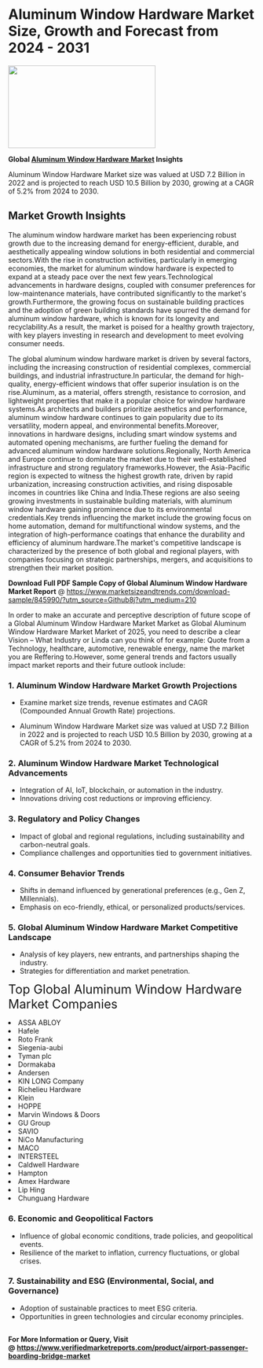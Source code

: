 <H1>Aluminum Window Hardware Market Size, Growth and Forecast from 2024 - 2031</H1><img class="aligncenter size-medium wp-image-584254" src="https://thirdeyenews.in/wp-content/uploads/2024/09/Global-Market-Research-300x168.jpeg" alt="" width="300" height="168" /><p><strong>Global&nbsp;<a href="https://www.marketsizeandtrends.com/download-sample/845990/?utm_source=Github8j?utm_medium=210">Aluminum Window Hardware Market</a> Insights</strong></p><p>Aluminum Window Hardware Market size was valued at USD 7.2 Billion in 2022 and is projected to reach USD 10.5 Billion by 2030, growing at a CAGR of 5.2% from 2024 to 2030.</p><p><h2>Market Growth Insights</h2> <p>The aluminum window hardware market has been experiencing robust growth due to the increasing demand for energy-efficient, durable, and aesthetically appealing window solutions in both residential and commercial sectors.With the rise in construction activities, particularly in emerging economies, the market for aluminum window hardware is expected to expand at a steady pace over the next few years.Technological advancements in hardware designs, coupled with consumer preferences for low-maintenance materials, have contributed significantly to the market's growth.Furthermore, the growing focus on sustainable building practices and the adoption of green building standards have spurred the demand for aluminum window hardware, which is known for its longevity and recyclability.As a result, the market is poised for a healthy growth trajectory, with key players investing in research and development to meet evolving consumer needs.</p> <p>The global aluminum window hardware market is driven by several factors, including the increasing construction of residential complexes, commercial buildings, and industrial infrastructure.In particular, the demand for high-quality, energy-efficient windows that offer superior insulation is on the rise.Aluminum, as a material, offers strength, resistance to corrosion, and lightweight properties that make it a popular choice for window hardware systems.As architects and builders prioritize aesthetics and performance, aluminum window hardware continues to gain popularity due to its versatility, modern appeal, and environmental benefits.Moreover, innovations in hardware designs, including smart window systems and automated opening mechanisms, are further fueling the demand for advanced aluminum window hardware solutions.Regionally, North America and Europe continue to dominate the market due to their well-established infrastructure and strong regulatory frameworks.However, the Asia-Pacific region is expected to witness the highest growth rate, driven by rapid urbanization, increasing construction activities, and rising disposable incomes in countries like China and India.These regions are also seeing growing investments in sustainable building materials, with aluminum window hardware gaining prominence due to its environmental credentials.Key trends influencing the market include the growing focus on home automation, demand for multifunctional window systems, and the integration of high-performance coatings that enhance the durability and efficiency of aluminum hardware.The market's competitive landscape is characterized by the presence of both global and regional players, with companies focusing on strategic partnerships, mergers, and acquisitions to strengthen their market position.<p><span class=""><strong>Download Full PDF Sample Copy of Global Aluminum Window Hardware Market Report</strong> @ <a href="https://www.marketsizeandtrends.com/download-sample/845990/?utm_source=Github8j?utm_medium=210" target="_blank">https://www.marketsizeandtrends.com/download-sample/845990/?utm_source=Github8j?utm_medium=210</a></span></p><p>In order to make an accurate and perceptive description of future scope of a Global&nbsp;Aluminum Window Hardware Market Market as Global&nbsp;Aluminum Window Hardware Market Market of 2025, you need to describe a clear Vision &ndash; What Industry or Linda can you think of for example: Quote from a Technology, healthcare, automotive, renewable energy, name the market you are Reffering to.However, some general trends and factors usually impact market reports and their future outlook include:</p><h3>1.&nbsp;<strong>Aluminum Window Hardware Market Growth Projections</strong></h3><ul><li>Examine market size trends, revenue estimates and CAGR (Compounded Annual Growth Rate) projections.</li><li><p>Aluminum Window Hardware Market size was valued at USD 7.2 Billion in 2022 and is projected to reach USD 10.5 Billion by 2030, growing at a CAGR of 5.2% from 2024 to 2030.</p></li></ul><h3>2.&nbsp;<strong>Aluminum Window Hardware Market Technological Advancements</strong></h3><ul><li>Integration of AI, IoT, blockchain, or automation in the industry.</li><li>Innovations driving cost reductions or improving efficiency.</li></ul><h3>3.&nbsp;<strong>Regulatory and Policy Changes</strong></h3><ul><li>Impact of global and regional regulations, including sustainability and carbon-neutral goals.</li><li>Compliance challenges and opportunities tied to government initiatives.</li></ul><h3>4.&nbsp;<strong>Consumer Behavior Trends</strong></h3><ul><li>Shifts in demand influenced by generational preferences (e.g., Gen Z, Millennials).</li><li>Emphasis on eco-friendly, ethical, or personalized products/services.</li></ul><h3>5.&nbsp;<strong>Global Aluminum Window Hardware Market Competitive Landscape</strong></h3><ul><li>Analysis of key players, new entrants, and partnerships shaping the industry.</li><li>Strategies for differentiation and market penetration.</li></ul><p data-pm-slice="1 1 []"><span style="color: inherit; font-family: inherit; font-size: 25px;">Top Global Aluminum Window Hardware Market Companies</span></p><div class="" data-test-id=""><p><li>ASSA ABLOY</li><li> Hafele</li><li> Roto Frank</li><li> Siegenia-aubi</li><li> Tyman plc</li><li> Dormakaba</li><li> Andersen</li><li> KIN LONG Company</li><li> Richelieu Hardware</li><li> Klein</li><li> HOPPE</li><li> Marvin Windows & Doors</li><li> GU Group</li><li> SAVIO</li><li> NiCo Manufacturing</li><li> MACO</li><li> INTERSTEEL</li><li> Caldwell Hardware</li><li> Hampton</li><li> Amex Hardware</li><li> Lip Hing</li><li> Chunguang Hardware</li></p></div><h3>6.&nbsp;<strong>Economic and Geopolitical Factors</strong></h3><ul><li>Influence of global economic conditions, trade policies, and geopolitical events.</li><li>Resilience of the market to inflation, currency fluctuations, or global crises.</li></ul><h3>7.&nbsp;<strong>Sustainability and ESG (Environmental, Social, and Governance)</strong></h3><ul><li>Adoption of sustainable practices to meet ESG criteria.</li><li>Opportunities in green technologies and circular economy principles.</li></ul><h2><strong style="font-size: 14px;">For More Information or Query, Visit @&nbsp;</strong><a style="background-color: #ffffff; font-size: 14px;" href="https://www.marketsizeandtrends.com/report/aluminum-window-hardware-market/" target="_blank">https://www.verifiedmarketreports.com/product/airport-passenger-boarding-bridge-market</a></h2>